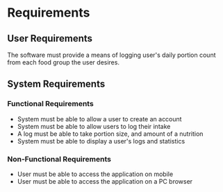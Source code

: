 # Requirements

## User Requirements

The software must provide a means of logging user's daily portion count from each food group the user desires.


## System Requirements

### Functional Requirements

* System must be able to allow a user to create an account
* System must be able to allow users to log their intake
* A log must be able to take portion size, and amount of a nutrition
* System must be able to display a user's logs and statistics

### Non-Functional Requirements

* User must be able to access the application on mobile
* User must be able to access the application on a PC browser